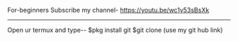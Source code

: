 For-beginners
Subscribe my channel-
https://youtu.be/wc1y53sBsXk
_______________________________________________
Open ur termux and type--
$pkg install git
$git clone (use my git hub link)

